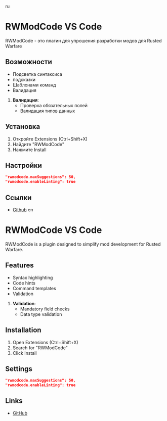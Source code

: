 ru
# RWModCode VS Code


RWModCode - это плагин для упрошения разработки модов для Rusted Warfare

## Возможности

- Подсветка синтаксиса
- подсказки
- Шаблонами команд
- Валидация

1. **Валидация**:
   - Проверка обязательных полей
   - Валидация типов данных


## Установка

1. Откройте Extensions (Ctrl+Shift+X)
2. Найдите "RWModCode"
3. Нажмите Install

## Настройки

```json
"rwmodcode.maxSuggestions": 50,
"rwmodcode.enableLinting": true
```

## Ссылки
- [Github](https://github.com/xHak2215/RWmodCode)
en
# RWModCode VS Code  

RWModCode is a plugin designed to simplify mod development for Rusted Warfare.  

## Features  

- Syntax highlighting  
- Code hints  
- Command templates  
- Validation  

1. **Validation**:  
   - Mandatory field checks  
   - Data type validation  

## Installation  

1. Open Extensions (Ctrl+Shift+X)  
2. Search for "RWModCode"  
3. Click Install  

## Settings  

```json  
"rwmodcode.maxSuggestions": 50,  
"rwmodcode.enableLinting": true  
```  

## Links  
- [GitHub](https://github.com/xHak2215/RWmodCode)